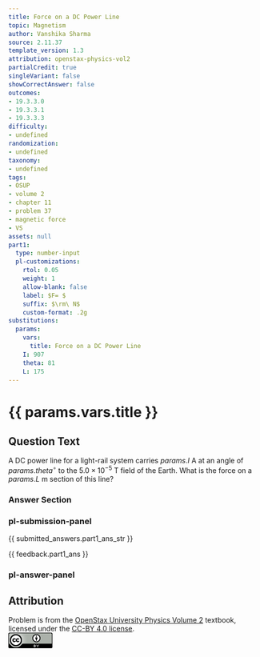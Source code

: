 ```yaml
---
title: Force on a DC Power Line
topic: Magnetism
author: Vanshika Sharma
source: 2.11.37
template_version: 1.3
attribution: openstax-physics-vol2
partialCredit: true
singleVariant: false
showCorrectAnswer: false
outcomes:
- 19.3.3.0
- 19.3.3.1
- 19.3.3.3
difficulty:
- undefined
randomization:
- undefined
taxonomy:
- undefined
tags:
- OSUP
- volume 2
- chapter 11
- problem 37
- magnetic force
- VS
assets: null
part1:
  type: number-input
  pl-customizations:
    rtol: 0.05
    weight: 1
    allow-blank: false
    label: $F= $
    suffix: $\rm\ N$
    custom-format: .2g
substitutions:
  params:
    vars:
      title: Force on a DC Power Line
    I: 907
    theta: 81
    L: 175
---
```

# {{ params.vars.title }}

## Question Text

A DC power line for a light-rail system carries ${{params.I}}\textrm{ A}$ at an angle of ${{params.theta}}^{\circ}$ to the $5.0 \times 10^{-5}\textrm{ T}$ field of the Earth.
What is the force on a ${{params.L}}\textrm{ m}$ section of this line?

### Answer Section

### pl-submission-panel

{{ submitted_answers.part1_ans_str }}

{{ feedback.part1_ans }}

### pl-answer-panel

## Attribution

Problem is from the [OpenStax University Physics Volume 2](https://openstax.org/details/books/university-physics-volume-2) textbook, licensed under the [CC-BY 4.0 license](https://creativecommons.org/licenses/by/4.0/).<br>![Image representing the Creative Commons 4.0 BY license.](https://raw.githubusercontent.com/firasm/bits/master/by.png)